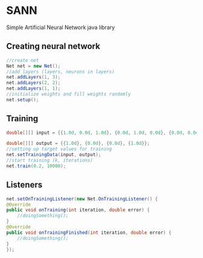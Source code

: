 # SANN
Simple Artificial Neural Network java library

## Creating neural network
```java
//create net
Net net = new Net();
//add layers (layers, neurons in layers)
net.addLayers(1, 3);
net.addLayers(2, 2);
net.addLayers(1, 1);
//initialize weights and fill weights randomly
net.setup();
```

## Training
```java
double[][] input = {{1.0d, 0.0d, 1.0d}, {0.0d, 1.0d, 0.0d}, {0.0d, 0.0d, 1.0d}, {1.0d, 0.0d, 1.0d}};

double[][] output = {{1.0d}, {0.0d}, {0.0d}, {1.0d}};
//setting up target values for training
net.setTrainingData(input, output);
//start training (k, iterations)
net.train(0.2, 10000);
```

## Listeners
```java
net.setOnTrainingListener(new Net.OnTrainingListener() {
@Override
public void onTraining(int iteration, double error) {
	//doingSomething();
}
@Override
public void onTrainingFinished(int iteration, double error) {
	//doingSomething();
}
});
```
